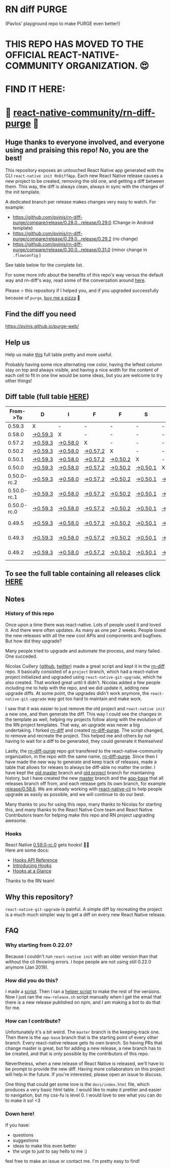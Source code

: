 # RN diff PURGE
(Pavlos' playground repo to make PURGE even better!)

# THIS REPO HAS MOVED TO THE OFFICIAL REACT-NATIVE-COMMUNITY ORGANIZATION. 😍
# FIND IT HERE:  
# 💪 [react-native-community/rn-diff-purge](https://github.com/react-native-community/rn-diff-purge) 🎉
## Huge thanks to everyone involved, and everyone using and praising this repo! No, you are the best!

This repository exposes an untouched React Native app generated with the CLI
`react-native init RnDiffApp`. Each new React Native release causes a new project to be created, removing the old one, and getting a diff between them. This way, the diff is always clean, always in sync with the changes of the init template.

A dedicated branch per release makes changes very easy
to watch. For example:

* https://github.com/pvinis/rn-diff-purge/compare/release/0.28.0...release/0.29.0
(Change in Android template)
* https://github.com/pvinis/rn-diff-purge/compare/release/0.29.0...release/0.29.2
(no change)
* https://github.com/pvinis/rn-diff-purge/compare/release/0.30.0...release/0.31.0
(minor change in `.flowconfig` )

See table below for the complete list.

For some more info about the benefits of this repo's way versus the default way and rn-diff's way, read some of the conversation around [here](https://github.com/react-native-community/discussions-and-proposals/issues/68#issuecomment-452227478).

Please :star: this repository if I helped you, and if you upgraded successfully because of `purge`, [buy me a pizza](https://www.buymeacoffee.com/DGWwHVZ4s) :pizza:

## Find the diff you need
https://pvinis.github.io/purge-web/

## Help us
Help us make [this](https://pvinis.github.io/rn-diff-purge) full table pretty and more useful.

Probably having some nice alternating row color, having the leftest column stay on top and always visible, and having a nice width for the content of each cell to fit in one line would be some ideas, but you are welcome to try other things!

## Diff table (full table [HERE](https://pvinis.github.io/rn-diff-purge))

| From->To    | D                                                                                               | I                                                                                               | F                                                                                               | F                                                                                               | S                                                                                               |                                                                                                 | =                                                                                                         | =                                                                                                         |                                                                                                      | F                                                                                          | U                                                                                          | N   |
| ----------- | ----------------------------------------------------------------------------------------------- | ----------------------------------------------------------------------------------------------- | ----------------------------------------------------------------------------------------------- | ----------------------------------------------------------------------------------------------- | ----------------------------------------------------------------------------------------------- | ----------------------------------------------------------------------------------------------- | --------------------------------------------------------------------------------------------------------- | --------------------------------------------------------------------------------------------------------- | ---------------------------------------------------------------------------------------------------- | ------------------------------------------------------------------------------------------ | ------------------------------------------------------------------------------------------ | --- |
| 0.59.3      | X                                                                                               | -                                                                                               | -                                                                                               | -                                                                                               | -                                                                                               | -                                                                                               | -                                                                                                         | -                                                                                                         | -                                                                                                    | -                                                                                          | -                                                                                          | -   |
| 0.58.0      | [->0.59.3](https://github.com/pvinis/rn-diff-purge/compare/release/0.58.0..release/0.59.3)      | X                                                                                               | -                                                                                               | -                                                                                               | -                                                                                               | -                                                                                               | -                                                                                                         | -                                                                                                         | -                                                                                                    | -                                                                                          | -                                                                                          | -   |
| 0.57.2      | [->0.59.3](https://github.com/pvinis/rn-diff-purge/compare/release/0.57.2..release/0.59.3)      | [->0.58.0](https://github.com/pvinis/rn-diff-purge/compare/release/0.57.2..release/0.58.0)      | X                                                                                               | -                                                                                               | -                                                                                               | -                                                                                               | -                                                                                                         | -                                                                                                         | -                                                                                                    | -                                                                                          | -                                                                                          | -   |
| 0.50.2      | [->0.59.3](https://github.com/pvinis/rn-diff-purge/compare/release/0.50.2..release/0.59.3)      | [->0.58.0](https://github.com/pvinis/rn-diff-purge/compare/release/0.50.2..release/0.58.0)      | [->0.57.2](https://github.com/pvinis/rn-diff-purge/compare/release/0.50.2..release/0.57.2)      | X                                                                                               | -                                                                                               | -                                                                                               | -                                                                                                         | -                                                                                                         | -                                                                                                    | -                                                                                          | -                                                                                          | -   |
| 0.50.1      | [->0.59.3](https://github.com/pvinis/rn-diff-purge/compare/release/0.50.1..release/0.59.3)      | [->0.58.0](https://github.com/pvinis/rn-diff-purge/compare/release/0.50.1..release/0.58.0)      | [->0.57.2](https://github.com/pvinis/rn-diff-purge/compare/release/0.50.1..release/0.57.2)      | [->0.50.2](https://github.com/pvinis/rn-diff-purge/compare/release/0.50.1..release/0.50.2)      | X                                                                                               | -                                                                                               | -                                                                                                         | -                                                                                                         | -                                                                                                    | -                                                                                          | -                                                                                          | -   |
| 0.50.0      | [->0.59.3](https://github.com/pvinis/rn-diff-purge/compare/release/0.50.0..release/0.59.3)      | [->0.58.0](https://github.com/pvinis/rn-diff-purge/compare/release/0.50.0..release/0.58.0)      | [->0.57.2](https://github.com/pvinis/rn-diff-purge/compare/release/0.50.0..release/0.57.2)      | [->0.50.2](https://github.com/pvinis/rn-diff-purge/compare/release/0.50.0..release/0.50.2)      | [->0.50.1](https://github.com/pvinis/rn-diff-purge/compare/release/0.50.0..release/0.50.1)      | X                                                                                               | -                                                                                                         | -                                                                                                         | -                                                                                                    | -                                                                                          | -                                                                                          | -   |
| 0.50.0-rc.2 | [->0.59.3](https://github.com/pvinis/rn-diff-purge/compare/release/0.50.0-rc.2..release/0.59.3) | [->0.58.0](https://github.com/pvinis/rn-diff-purge/compare/release/0.50.0-rc.2..release/0.58.0) | [->0.57.2](https://github.com/pvinis/rn-diff-purge/compare/release/0.50.0-rc.2..release/0.57.2) | [->0.50.2](https://github.com/pvinis/rn-diff-purge/compare/release/0.50.0-rc.2..release/0.50.2) | [->0.50.1](https://github.com/pvinis/rn-diff-purge/compare/release/0.50.0-rc.2..release/0.50.1) | [->0.50.0](https://github.com/pvinis/rn-diff-purge/compare/release/0.50.0-rc.2..release/0.50.0) | X                                                                                                         | -                                                                                                         | -                                                                                                    | -                                                                                          | -                                                                                          | -   |
| 0.50.0-rc.1 | [->0.59.3](https://github.com/pvinis/rn-diff-purge/compare/release/0.50.0-rc.1..release/0.59.3) | [->0.58.0](https://github.com/pvinis/rn-diff-purge/compare/release/0.50.0-rc.1..release/0.58.0) | [->0.57.2](https://github.com/pvinis/rn-diff-purge/compare/release/0.50.0-rc.1..release/0.57.2) | [->0.50.2](https://github.com/pvinis/rn-diff-purge/compare/release/0.50.0-rc.1..release/0.50.2) | [->0.50.1](https://github.com/pvinis/rn-diff-purge/compare/release/0.50.0-rc.1..release/0.50.1) | [->0.50.0](https://github.com/pvinis/rn-diff-purge/compare/release/0.50.0-rc.1..release/0.50.0) | [->0.50.0-rc.2](https://github.com/pvinis/rn-diff-purge/compare/release/0.50.0-rc.1..release/0.50.0-rc.2) | X                                                                                                         | -                                                                                                    | -                                                                                          | -                                                                                          | -   |
| 0.50.0-rc.0 | [->0.59.3](https://github.com/pvinis/rn-diff-purge/compare/release/0.50.0-rc.0..release/0.59.3) | [->0.58.0](https://github.com/pvinis/rn-diff-purge/compare/release/0.50.0-rc.0..release/0.58.0) | [->0.57.2](https://github.com/pvinis/rn-diff-purge/compare/release/0.50.0-rc.0..release/0.57.2) | [->0.50.2](https://github.com/pvinis/rn-diff-purge/compare/release/0.50.0-rc.0..release/0.50.2) | [->0.50.1](https://github.com/pvinis/rn-diff-purge/compare/release/0.50.0-rc.0..release/0.50.1) | [->0.50.0](https://github.com/pvinis/rn-diff-purge/compare/release/0.50.0-rc.0..release/0.50.0) | [->0.50.0-rc.2](https://github.com/pvinis/rn-diff-purge/compare/release/0.50.0-rc.0..release/0.50.0-rc.2) | [->0.50.0-rc.1](https://github.com/pvinis/rn-diff-purge/compare/release/0.50.0-rc.0..release/0.50.0-rc.1) | X                                                                                                    | -                                                                                          | -                                                                                          | -   |
| 0.49.5      | [->0.59.3](https://github.com/pvinis/rn-diff-purge/compare/release/0.49.5..release/0.59.3)      | [->0.58.0](https://github.com/pvinis/rn-diff-purge/compare/release/0.49.5..release/0.58.0)      | [->0.57.2](https://github.com/pvinis/rn-diff-purge/compare/release/0.49.5..release/0.57.2)      | [->0.50.2](https://github.com/pvinis/rn-diff-purge/compare/release/0.49.5..release/0.50.2)      | [->0.50.1](https://github.com/pvinis/rn-diff-purge/compare/release/0.49.5..release/0.50.1)      | [->0.50.0](https://github.com/pvinis/rn-diff-purge/compare/release/0.49.5..release/0.50.0)      | [->0.50.0-rc.2](https://github.com/pvinis/rn-diff-purge/compare/release/0.49.5..release/0.50.0-rc.2)      | [->0.50.0-rc.1](https://github.com/pvinis/rn-diff-purge/compare/release/0.49.5..release/0.50.0-rc.1)      | [->0.50.0-rc.0](https://github.com/pvinis/rn-diff-purge/compare/release/0.49.5..release/0.50.0-rc.0) | X                                                                                          | -                                                                                          | -   |
| 0.49.3      | [->0.59.3](https://github.com/pvinis/rn-diff-purge/compare/release/0.49.3..release/0.59.3)      | [->0.58.0](https://github.com/pvinis/rn-diff-purge/compare/release/0.49.3..release/0.58.0)      | [->0.57.2](https://github.com/pvinis/rn-diff-purge/compare/release/0.49.3..release/0.57.2)      | [->0.50.2](https://github.com/pvinis/rn-diff-purge/compare/release/0.49.3..release/0.50.2)      | [->0.50.1](https://github.com/pvinis/rn-diff-purge/compare/release/0.49.3..release/0.50.1)      | [->0.50.0](https://github.com/pvinis/rn-diff-purge/compare/release/0.49.3..release/0.50.0)      | [->0.50.0-rc.2](https://github.com/pvinis/rn-diff-purge/compare/release/0.49.3..release/0.50.0-rc.2)      | [->0.50.0-rc.1](https://github.com/pvinis/rn-diff-purge/compare/release/0.49.3..release/0.50.0-rc.1)      | [->0.50.0-rc.0](https://github.com/pvinis/rn-diff-purge/compare/release/0.49.3..release/0.50.0-rc.0) | [->0.49.5](https://github.com/pvinis/rn-diff-purge/compare/release/0.49.3..release/0.49.5) | X                                                                                          | -   |
| 0.49.2      | [->0.59.3](https://github.com/pvinis/rn-diff-purge/compare/release/0.49.2..release/0.59.3)      | [->0.58.0](https://github.com/pvinis/rn-diff-purge/compare/release/0.49.2..release/0.58.0)      | [->0.57.2](https://github.com/pvinis/rn-diff-purge/compare/release/0.49.2..release/0.57.2)      | [->0.50.2](https://github.com/pvinis/rn-diff-purge/compare/release/0.49.2..release/0.50.2)      | [->0.50.1](https://github.com/pvinis/rn-diff-purge/compare/release/0.49.2..release/0.50.1)      | [->0.50.0](https://github.com/pvinis/rn-diff-purge/compare/release/0.49.2..release/0.50.0)      | [->0.50.0-rc.2](https://github.com/pvinis/rn-diff-purge/compare/release/0.49.2..release/0.50.0-rc.2)      | [->0.50.0-rc.1](https://github.com/pvinis/rn-diff-purge/compare/release/0.49.2..release/0.50.0-rc.1)      | [->0.50.0-rc.0](https://github.com/pvinis/rn-diff-purge/compare/release/0.49.2..release/0.50.0-rc.0) | [->0.49.5](https://github.com/pvinis/rn-diff-purge/compare/release/0.49.2..release/0.49.5) | [->0.49.3](https://github.com/pvinis/rn-diff-purge/compare/release/0.49.2..release/0.49.3) | X   |

## To see the full table containing all releases click [HERE](https://pvinis.github.io/rn-diff-purge)

## Notes

### History of this repo

Once upon a time there was react-native. Lots of people used it and loved it. And there were often updates. As many as one per 2 weeks. People loved the new releases with all the new cool APIs and components and bugfixes. But how did they upgrade?

Many people tried to upgrade and automate the process, and many failed. One succeded.

Nicolas Cuillery ([github](https://github.com/ncuillery), [twitter](https://twitter.com/ncuillery)) made a great script and kept it in the [rn-diff](https://github.com/ncuillery/rn-diff) repo. It basically consisted of a `project` branch, which had a react-native project initialized and upgraded using `react-native-git-upgrade`, which he also created. That worked great until it didn't. Nicolas added a few people including me to help with the repo, and we did update it, adding new upgrade diffs. At some point, the upgrades didn't work anymore, the `react-native-git-upgrade` way got too hard to maintain and make work.

I saw that it was easier to just remove the old project and `react-native init` a new one, and then generate the diff. This way I could see the changes in the template as well, helping my projects follow along with the evolution of the RN project templates. That way, an upgrade was never a big undertaking. I forked [rn-diff](https://github.com/ncuillery/rn-diff) and created [rn-diff-purge](https://github.com/pvinis/rn-diff-purge). The script changed, to remove and recreate the project. This helped me and others by not having to wait for a diff to be generated, they could generate it themselves!

Lastly, the [rn-diff-purge](https://github.com/pvinis/rn-diff-purge) repo got transfered to the react-native-community organization, in the repo with the same name, [rn-diff-purge](https://github.com/react-native-community/rn-diff-purge). Since then I have made the new way to generate and keep track of releases, made a table that allows for releaes to always be diff-able no matter the order. I have kept the [old master](https://github.com/pvinis/rn-diff-purge/tree/old/master) branch and [old project](https://github.com/pvinis/rn-diff-purge/tree/old/project) branch for maintaining history, but I have created the new [master](https://github.com/pvinis/rn-diff-purge/tree/master) branch and the [app-base](https://github.com/pvinis/rn-diff-purge/tree/app-base) that all releases branch off from, and each release gets its own branch, for example [release/0.58.6](https://github.com/pvinis/rn-diff-purge/tree/release/0.58.6). We are already working with [react-native-cli](https://github.com/react-native-community/react-native-cli) to help people upgrade as easily as possible, and we will continue to do our best.

Many thanks to you for using this repo, many thanks to Nicolas for starting this, and many thanks to the React Native Core team and React Native Contributors team for helping make this repo and RN project upgrading awesome.

### Hooks
React Native [0.59.0-rc.0](https://github.com/pvinis/rn-diff-purge#version-changes) gets hooks! 🎉🥳  
Here are some docs:
- [Hooks API Reference](https://reactjs.org/docs/hooks-reference.html)
- [Introducing Hooks](https://reactjs.org/docs/hooks-intro.html)
- [Hooks at a Glance](https://reactjs.org/docs/hooks-overview.html)

Thanks to the RN team!

## Why this repository?
`react-native-git-upgrade` is painful. A simple diff by recreating the project is a much much simpler way to get a diff on every new React Native release.

## FAQ

### Why starting from 0.22.0?

Because I couldn't run `react-native init` with an older version than that without the cli throwing errors. I hope people are not using still 0.22.0 anymore (Jan 2019).

### How did you do this?

I made a [script](https://github.com/pvinis/rn-diff-purge/blob/master/new-release.sh). Then I ran a [helper script](https://github.com/pvinis/rn-diff-purge/blob/master/new-release.sh) to make the rest of the versions.
Now I just ran the `new-release.sh` script manually when I get the email that there is a new release published on npm, and I am making a bot to do that for me.

### How can I contribute?

Unfortunately it's a bit weird. The `master` branch is the keeping-track one. Then there is the `app-base` branch that is the starting point of every other branch. Every react-native release gets its own branch. So having PRs that change master is great, but for adding a new release, a new branch has to be created, and that is only possible by the contributors of this repo.

Nevertheless, when a new release of React Native is released, we'll have to be prompt to provide
the new diff. Having more collaborators on this project will help in the future. If you're interested, please open an issue to discuss.

One thing that could get some love is the `docs/index.html` file, which produces a very basic html table. I would like to make it prettier and easier to navigation, but my css-fu is level 0. I would love to see what you can do to make it so! <3

### Down here!

If you have: 
- questions
- suggestions
- ideas to make this even better
- the urge to just to say hello to me :)

feel free to make an issue or contact me. I'm pretty easy to find!
